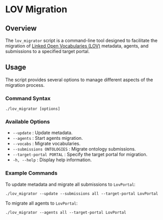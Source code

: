 # LOV Migration

## Overview
The `lov_migrator` script is a command-line tool designed to facilitate the migration of [Linked Open Vocabularies (LOV)](https://lov.linkeddata.es/) metadata, agents, and submissions to a specified target portal.

## Usage
The script provides several options to manage different aspects of the migration process.

### Command Syntax
```
./lov_migrator [options]
```

### Available Options
- `--update` : Update metadata.
- `--agents` : Start agents migration.
- `--vocabs` : Migrate vocabularies.
- `--submissions ONTOLOGIES` : Migrate ontology submissions.
- `--target-portal PORTAL` : Specify the target portal for migration.
- `-h, --help` : Display help information.

### Example Commands
To update metadata and migrate all submissions to `LovPortal`:
```
./lov_migrator --update --submissions all --target-portal LovPortal
```

To migrate all agents to `LovPortal`:
```
./lov_migrator --agents all --target-portal LovPortal
```
